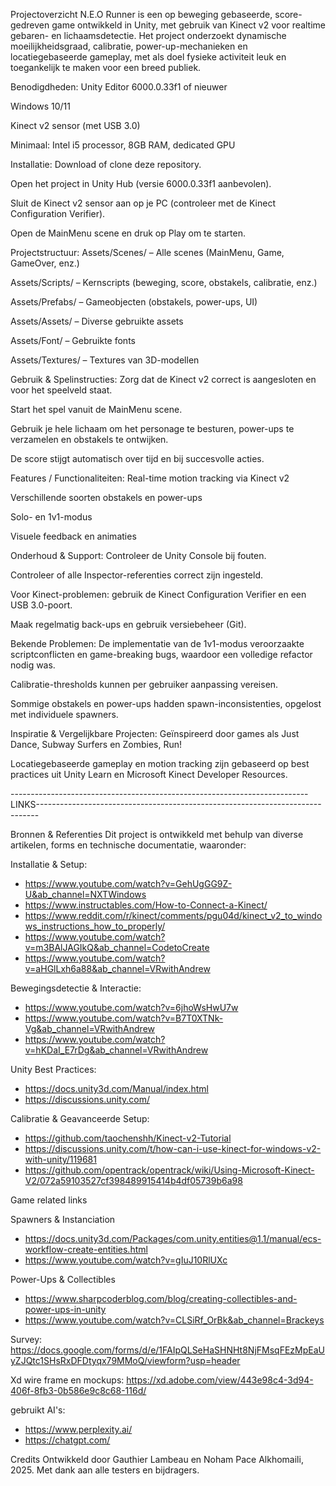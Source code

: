 Projectoverzicht
N.E.O Runner is een op beweging gebaseerde, score-gedreven game ontwikkeld in Unity, met gebruik van Kinect v2 voor realtime gebaren- en lichaamsdetectie. Het project onderzoekt dynamische moeilijkheidsgraad, calibratie, power-up-mechanieken en locatiegebaseerde gameplay, met als doel fysieke activiteit leuk en toegankelijk te maken voor een breed publiek.


Benodigdheden:
Unity Editor 6000.0.33f1 of nieuwer

Windows 10/11

Kinect v2 sensor (met USB 3.0)

Minimaal: Intel i5 processor, 8GB RAM, dedicated GPU


Installatie:
Download of clone deze repository.

Open het project in Unity Hub (versie 6000.0.33f1 aanbevolen).

Sluit de Kinect v2 sensor aan op je PC (controleer met de Kinect Configuration Verifier).

Open de MainMenu scene en druk op Play om te starten.


Projectstructuur:
Assets/Scenes/ – Alle scenes (MainMenu, Game, GameOver, enz.)

Assets/Scripts/ – Kernscripts (beweging, score, obstakels, calibratie, enz.)

Assets/Prefabs/ – Gameobjecten (obstakels, power-ups, UI)

Assets/Assets/ – Diverse gebruikte assets

Assets/Font/ – Gebruikte fonts

Assets/Textures/ – Textures van 3D-modellen


Gebruik & Spelinstructies:
Zorg dat de Kinect v2 correct is aangesloten en voor het speelveld staat.

Start het spel vanuit de MainMenu scene.

Gebruik je hele lichaam om het personage te besturen, power-ups te verzamelen en obstakels te ontwijken.

De score stijgt automatisch over tijd en bij succesvolle acties.


Features / Functionaliteiten:
Real-time motion tracking via Kinect v2

Verschillende soorten obstakels en power-ups

Solo- en 1v1-modus

Visuele feedback en animaties



Onderhoud & Support:
Controleer de Unity Console bij fouten.

Controleer of alle Inspector-referenties correct zijn ingesteld.

Voor Kinect-problemen: gebruik de Kinect Configuration Verifier en een USB 3.0-poort.

Maak regelmatig back-ups en gebruik versiebeheer (Git).


Bekende Problemen:
De implementatie van de 1v1-modus veroorzaakte scriptconflicten en game-breaking bugs, waardoor een volledige refactor nodig was.

Calibratie-thresholds kunnen per gebruiker aanpassing vereisen.

Sommige obstakels en power-ups hadden spawn-inconsistenties, opgelost met individuele spawners.

Inspiratie & Vergelijkbare Projecten:
Geïnspireerd door games als Just Dance, Subway Surfers en Zombies, Run!

Locatiegebaseerde gameplay en motion tracking zijn gebaseerd op best practices uit Unity Learn en Microsoft Kinect Developer Resources.



--------------------------------------------------------------------------LINKS------------------------------------------------------------------------------ 

Bronnen & Referenties
Dit project is ontwikkeld met behulp van diverse artikelen, forms en technische documentatie, waaronder:

Installatie & Setup:
- https://www.youtube.com/watch?v=GehUgGG9Z-U&ab_channel=NXTWindows
- https://www.instructables.com/How-to-Connect-a-Kinect/
- https://www.reddit.com/r/kinect/comments/pgu04d/kinect_v2_to_windows_instructions_how_to_properly/
- https://www.youtube.com/watch?v=m3BAlJAGIkQ&ab_channel=CodetoCreate
- https://www.youtube.com/watch?v=aHGlLxh6a88&ab_channel=VRwithAndrew


Bewegingsdetectie & Interactie:
- https://www.youtube.com/watch?v=6jhoWsHwU7w
- https://www.youtube.com/watch?v=B7T0XTNk-Vg&ab_channel=VRwithAndrew
- https://www.youtube.com/watch?v=hKDaI_E7rDg&ab_channel=VRwithAndrew

Unity Best Practices:
- https://docs.unity3d.com/Manual/index.html
- https://discussions.unity.com/

Calibratie & Geavanceerde Setup:
- https://github.com/taochenshh/Kinect-v2-Tutorial
- https://discussions.unity.com/t/how-can-i-use-kinect-for-windows-v2-with-unity/119681
- https://github.com/opentrack/opentrack/wiki/Using-Microsoft-Kinect-V2/072a59103527cf398489915414b4df05739b6a98

Game related links

Spawners & Instanciation
  - https://docs.unity3d.com/Packages/com.unity.entities@1.1/manual/ecs-workflow-create-entities.html
  - https://www.youtube.com/watch?v=gIuJ10RlUXc

Power-Ups & Collectibles
  - https://www.sharpcoderblog.com/blog/creating-collectibles-and-power-ups-in-unity
  - https://www.youtube.com/watch?v=CLSiRf_OrBk&ab_channel=Brackeys


Survey:
https://docs.google.com/forms/d/e/1FAIpQLSeHaSHNHt8NjFMsqFEzMpEaUyZJQtc1SHsRxDFDtyqx79MMoQ/viewform?usp=header

Xd wire frame  en mockups:
https://xd.adobe.com/view/443e98c4-3d94-406f-8fb3-0b586e9c8c68-116d/

gebruikt AI's:
- https://www.perplexity.ai/
- https://chatgpt.com/


Credits
Ontwikkeld door Gauthier Lambeau en Noham Pace Alkhomaili, 2025.
Met dank aan alle testers en bijdragers.

